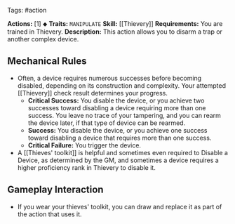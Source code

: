 Tags: #action 

**Actions:** [1] ⬥
**Traits:** `MANIPULATE` 
**Skill:** [[Thievery]]
**Requirements:** You are trained in Thievery.
**Description:** This action allows you to disarm a trap or another complex device. 

## Mechanical Rules

- Often, a device requires numerous successes before becoming disabled, depending on its construction and complexity. Your attempted [[Thievery]] check result determines your progress.  
	- **Critical Success:** You disable the device, or you achieve two successes toward disabling a device requiring more than one success. You leave no trace of your tampering, and you can rearm the device later, if that type of device can be rearmed.  
	- **Success:** You disable the device, or you achieve one success toward disabling a device that requires more than one success.  
	- **Critical Failure:** You trigger the device.
- A [[Thieves' toolkit]] is helpful and sometimes even required to Disable a Device, as determined by the GM, and sometimes a device requires a higher proficiency rank in Thievery to disable it.  
  

## Gameplay Interaction

 - If you wear your thieves' toolkit, you can draw and replace it as part of the action that uses it.
  
